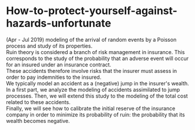 # How-to-protect-yourself-against-hazards-unfortunate  
(Apr - Jul 2019)
modeling of the arrival of random events by a Poisson process and study of its properties.  
Ruin theory is considered a branch of risk management in insurance. This corresponds to the study of the probability that an adverse event will occur for an insured under an insurance contract.  
These accidents therefore involve risks that the insurer must assess in order to pay indemnities to the insured.  
We typically model an accident as a (negative) jump in the insurer's wealth. In a first part, we analyze the modeling of accidents assimilated to jump processes. Then, we will extend this study to the modeling of the total cost related to these accidents.  
Finally, we will see how to calibrate the initial reserve of the insurance company in order to minimize its probability of ruin: the probability that its wealth becomes negative.

